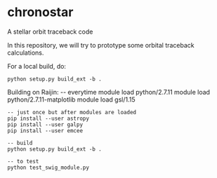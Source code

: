 # chronostar
A stellar orbit traceback code

In this repository, we will try to prototype some orbital traceback calculations.

For a local build, do:

	python setup.py build_ext -b .

Building on Raijin:
	-- everytime
	module load python/2.7.11
	module load python/2.7.11-matplotlib
	module load gsl/1.15
	
	-- just once but after modules are loaded
	pip install --user astropy
	pip install --user galpy
	pip install --user emcee

	-- build
	python setup.py build_ext -b .

	-- to test
	python test_swig_module.py
